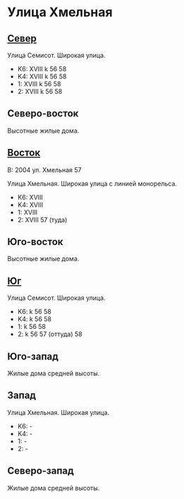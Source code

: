 # Улица Хмельная

## [Север](./10430060.md)

Улица Семисот.
Широкая улица.

* K6:   XVIII
        k
        56  58
* K4:   XVIII
        k
        56  58
* 1:    XVIII
        k
        56  58
* 2:    XVIII
        k
        56  58

## Северо-восток

Высотные жилые дома.

## [Восток](./10440065.md)

В:  2004    ул. Хмельная    57

Улица Хмельная.
Широкая улица с линией монорельса.

* K6:   XVIII
* K4:   XVIII
* 1:    XVIII
* 2:    XVIII
        57 (туда)

## Юго-восток

Высотные жилые дома.

## [Юг](./10430065.md)

Улица Семисот.
Широкая улица.

* K6:   k
        56  58
* K4:   k
        56  58
* 1:    k
        56  58
* 2:    k
        56  57 (оттуда) 58

## Юго-запад

Жилые дома средней высоты.

## Запад

Улица Хмельная.
Широкая улица.

* K6:   -
* K4:   -
* 1:    -
* 2:    -

## Северо-запад

Жилые дома средней высоты.
